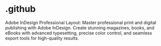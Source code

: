 # .github
Adobe InDesign Professional Layout: Master professional print and digital publishing with Adobe InDesign. Create stunning magazines, books, and eBooks with advanced typesetting, precise color control, and seamless export tools for high-quality results.
